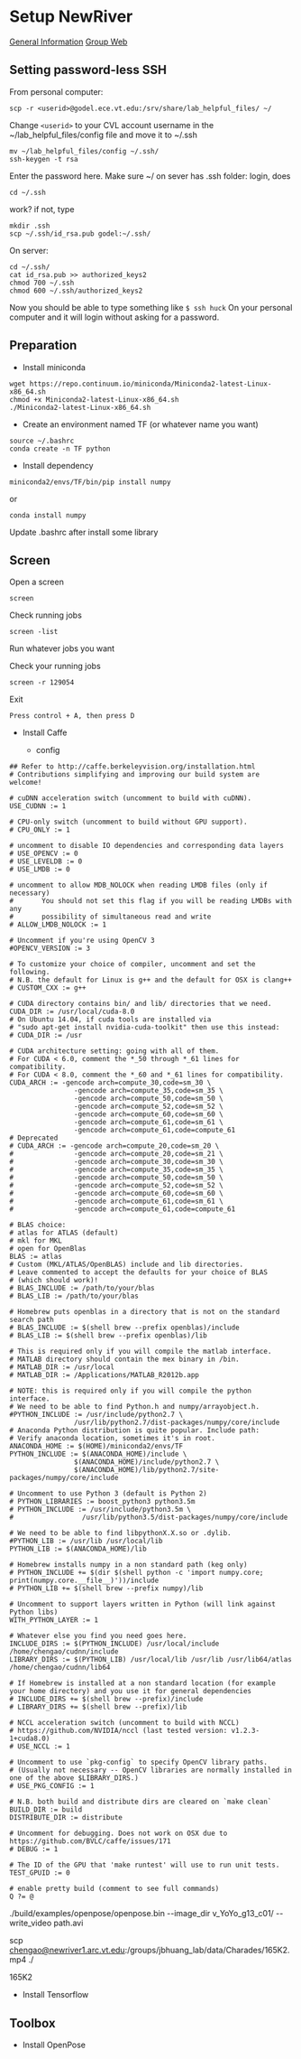 # Setup NewRiver

[General Information](https://secure.hosting.vt.edu/www.arc.vt.edu/computing/newriver/#examples)
[Group Web](https://mlp.ece.vt.edu/wiki/doku.php)

## Setting password-less SSH
From personal computer:
```
scp -r <userid>@godel.ece.vt.edu:/srv/share/lab_helpful_files/ ~/
```
Change ``<userid>`` to your CVL account username in the ~/lab_helpful_files/config file and move it to ~/.ssh
```
mv ~/lab_helpful_files/config ~/.ssh/
ssh-keygen -t rsa
```
Enter the password here. Make sure ~/ on sever has .ssh folder: login, does

```
cd ~/.ssh
```
work? if not, type
```
mkdir .ssh
scp ~/.ssh/id_rsa.pub godel:~/.ssh/
```
On server:

```
cd ~/.ssh/
cat id_rsa.pub >> authorized_keys2
chmod 700 ~/.ssh
chmod 600 ~/.ssh/authorized_keys2
```
Now you should be able to type something like ``$ ssh huck`` On your personal computer and it will login without asking for a password.


## Preparation

- Install miniconda
```
wget https://repo.continuum.io/miniconda/Miniconda2-latest-Linux-x86_64.sh
chmod +x Miniconda2-latest-Linux-x86_64.sh
./Miniconda2-latest-Linux-x86_64.sh
```

- Create an environment named TF (or whatever name you want)
```
source ~/.bashrc
conda create -n TF python
```
- Install dependency
```
miniconda2/envs/TF/bin/pip install numpy
```
or
```
conda install numpy
```
Update .bashrc after install some library
## Screen

Open a screen
```
screen
```
Check running jobs
```
screen -list
```
Run whatever jobs you want

Check your running jobs
```
screen -r 129054
```
Exit
```
Press control + A, then press D
```





- Install Caffe

  - config
```
## Refer to http://caffe.berkeleyvision.org/installation.html
# Contributions simplifying and improving our build system are welcome!

# cuDNN acceleration switch (uncomment to build with cuDNN).
USE_CUDNN := 1

# CPU-only switch (uncomment to build without GPU support).
# CPU_ONLY := 1

# uncomment to disable IO dependencies and corresponding data layers
# USE_OPENCV := 0
# USE_LEVELDB := 0
# USE_LMDB := 0

# uncomment to allow MDB_NOLOCK when reading LMDB files (only if necessary)
#       You should not set this flag if you will be reading LMDBs with any
#       possibility of simultaneous read and write
# ALLOW_LMDB_NOLOCK := 1

# Uncomment if you're using OpenCV 3
#OPENCV_VERSION := 3

# To customize your choice of compiler, uncomment and set the following.
# N.B. the default for Linux is g++ and the default for OSX is clang++
# CUSTOM_CXX := g++

# CUDA directory contains bin/ and lib/ directories that we need.
CUDA_DIR := /usr/local/cuda-8.0
# On Ubuntu 14.04, if cuda tools are installed via
# "sudo apt-get install nvidia-cuda-toolkit" then use this instead:
# CUDA_DIR := /usr

# CUDA architecture setting: going with all of them.
# For CUDA < 6.0, comment the *_50 through *_61 lines for compatibility.
# For CUDA < 8.0, comment the *_60 and *_61 lines for compatibility.
CUDA_ARCH := -gencode arch=compute_30,code=sm_30 \
                -gencode arch=compute_35,code=sm_35 \
                -gencode arch=compute_50,code=sm_50 \
                -gencode arch=compute_52,code=sm_52 \
                -gencode arch=compute_60,code=sm_60 \
                -gencode arch=compute_61,code=sm_61 \
                -gencode arch=compute_61,code=compute_61
# Deprecated
# CUDA_ARCH := -gencode arch=compute_20,code=sm_20 \
#               -gencode arch=compute_20,code=sm_21 \
#               -gencode arch=compute_30,code=sm_30 \
#               -gencode arch=compute_35,code=sm_35 \
#               -gencode arch=compute_50,code=sm_50 \
#               -gencode arch=compute_52,code=sm_52 \
#               -gencode arch=compute_60,code=sm_60 \
#               -gencode arch=compute_61,code=sm_61 \
#               -gencode arch=compute_61,code=compute_61

# BLAS choice:
# atlas for ATLAS (default)
# mkl for MKL
# open for OpenBlas
BLAS := atlas
# Custom (MKL/ATLAS/OpenBLAS) include and lib directories.
# Leave commented to accept the defaults for your choice of BLAS
# (which should work)!
# BLAS_INCLUDE := /path/to/your/blas
# BLAS_LIB := /path/to/your/blas

# Homebrew puts openblas in a directory that is not on the standard search path
# BLAS_INCLUDE := $(shell brew --prefix openblas)/include
# BLAS_LIB := $(shell brew --prefix openblas)/lib

# This is required only if you will compile the matlab interface.
# MATLAB directory should contain the mex binary in /bin.
# MATLAB_DIR := /usr/local
# MATLAB_DIR := /Applications/MATLAB_R2012b.app

# NOTE: this is required only if you will compile the python interface.
# We need to be able to find Python.h and numpy/arrayobject.h.
#PYTHON_INCLUDE := /usr/include/python2.7 \
                /usr/lib/python2.7/dist-packages/numpy/core/include
# Anaconda Python distribution is quite popular. Include path:
# Verify anaconda location, sometimes it's in root.
ANACONDA_HOME := $(HOME)/miniconda2/envs/TF
PYTHON_INCLUDE := $(ANACONDA_HOME)/include \
                $(ANACONDA_HOME)/include/python2.7 \
                $(ANACONDA_HOME)/lib/python2.7/site-packages/numpy/core/include

# Uncomment to use Python 3 (default is Python 2)
# PYTHON_LIBRARIES := boost_python3 python3.5m
# PYTHON_INCLUDE := /usr/include/python3.5m \
#                 /usr/lib/python3.5/dist-packages/numpy/core/include

# We need to be able to find libpythonX.X.so or .dylib.
#PYTHON_LIB := /usr/lib /usr/local/lib
PYTHON_LIB := $(ANACONDA_HOME)/lib

# Homebrew installs numpy in a non standard path (keg only)
# PYTHON_INCLUDE += $(dir $(shell python -c 'import numpy.core; print(numpy.core.__file__)'))/include
# PYTHON_LIB += $(shell brew --prefix numpy)/lib

# Uncomment to support layers written in Python (will link against Python libs)
WITH_PYTHON_LAYER := 1

# Whatever else you find you need goes here.
INCLUDE_DIRS := $(PYTHON_INCLUDE) /usr/local/include /home/chengao/cudnn/include
LIBRARY_DIRS := $(PYTHON_LIB) /usr/local/lib /usr/lib /usr/lib64/atlas /home/chengao/cudnn/lib64

# If Homebrew is installed at a non standard location (for example your home directory) and you use it for general dependencies
# INCLUDE_DIRS += $(shell brew --prefix)/include
# LIBRARY_DIRS += $(shell brew --prefix)/lib

# NCCL acceleration switch (uncomment to build with NCCL)
# https://github.com/NVIDIA/nccl (last tested version: v1.2.3-1+cuda8.0)
# USE_NCCL := 1

# Uncomment to use `pkg-config` to specify OpenCV library paths.
# (Usually not necessary -- OpenCV libraries are normally installed in one of the above $LIBRARY_DIRS.)
# USE_PKG_CONFIG := 1

# N.B. both build and distribute dirs are cleared on `make clean`
BUILD_DIR := build
DISTRIBUTE_DIR := distribute

# Uncomment for debugging. Does not work on OSX due to https://github.com/BVLC/caffe/issues/171
# DEBUG := 1

# The ID of the GPU that 'make runtest' will use to run unit tests.
TEST_GPUID := 0

# enable pretty build (comment to see full commands)
Q ?= @                                                 

```
./build/examples/openpose/openpose.bin --image_dir v_YoYo_g13_c01/ --write_video path.avi

scp chengao@newriver1.arc.vt.edu:/groups/jbhuang_lab/data/Charades/165K2.mp4 ./

165K2

- Install Tensorflow


## Toolbox
- Install OpenPose
